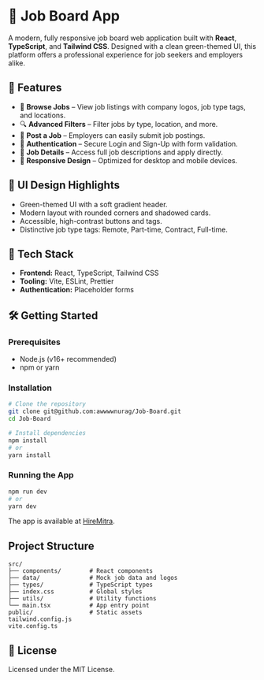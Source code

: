 # 💼 Job Board App

A modern, fully responsive job board web application built with **React**, **TypeScript**, and **Tailwind CSS**. Designed with a clean green-themed UI, this platform offers a professional experience for job seekers and employers alike.

## 🚀 Features

- 🏢 **Browse Jobs** – View job listings with company logos, job type tags, and locations.
- 🔍 **Advanced Filters** – Filter jobs by type, location, and more.
- 📝 **Post a Job** – Employers can easily submit job postings.
- 👤 **Authentication** – Secure Login and Sign-Up with form validation.
- 📄 **Job Details** – Access full job descriptions and apply directly.
- 📱 **Responsive Design** – Optimized for desktop and mobile devices.


## 🎨 UI Design Highlights

- Green-themed UI with a soft gradient header.
- Modern layout with rounded corners and shadowed cards.
- Accessible, high-contrast buttons and tags.
- Distinctive job type tags: Remote, Part-time, Contract, Full-time.


## 🧰 Tech Stack

- **Frontend:** React, TypeScript, Tailwind CSS
- **Tooling:** Vite, ESLint, Prettier
- **Authentication:** Placeholder forms 

## 🛠 Getting Started
### Prerequisites
- Node.js (v16+ recommended)
- npm or yarn

### Installation

```bash
# Clone the repository
git clone git@github.com:awwwwnurag/Job-Board.git
cd Job-Board

# Install dependencies
npm install
# or
yarn install
```

### Running the App

```bash
npm run dev
# or
yarn dev
```

The app is available at [HireMitra](https://job-board-eight-amber.vercel.app).


## Project Structure

```
src/
├── components/        # React components
├── data/              # Mock job data and logos
├── types/             # TypeScript types
├── index.css          # Global styles
├── utils/             # Utility functions
└── main.tsx           # App entry point
public/                # Static assets
tailwind.config.js
vite.config.ts
```

## 📝 License
Licensed under the MIT License.

